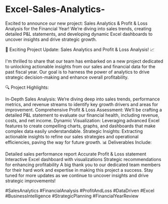 # Excel-Sales-Analytics-
 Excited to announce our new project: Sales Analytics &amp; Profit &amp; Loss Analysis for the Financial Year! We’re diving into sales trends, creating detailed P&amp;L statements, and developing dynamic Excel dashboards to uncover insights and drive strategic growth.


🚀 Exciting Project Update: Sales Analytics and Profit & Loss Analysis! 📈

I'm thrilled to share that our team has embarked on a new project dedicated to unlocking actionable insights from our sales and financial data for the past fiscal year. Our goal is to harness the power of analytics to drive strategic decision-making and enhance overall profitability.

🔍 Project Highlights:

In-Depth Sales Analysis: We’re diving deep into sales trends, performance metrics, and revenue streams to identify key growth drivers and areas for improvement.
Comprehensive Profit & Loss Assessment: We’ll be crafting a detailed P&L statement to evaluate our financial health, including revenue, costs, and net income.
Dynamic Visualization: Leveraging advanced Excel features to create compelling charts, graphs, and dashboards that make complex data easily understandable.
Strategic Insights: Extracting actionable insights to refine our sales strategies and operational efficiencies, paving the way for future growth.
📊 Deliverables Include:

Detailed sales performance report
Accurate Profit & Loss statement
Interactive Excel dashboard with visualizations
Strategic recommendations for enhancing profitability
A big thank you to our dedicated team members for their hard work and expertise in making this project a success. Stay tuned for more updates as we continue to uncover insights and drive strategic improvements!

#SalesAnalytics #FinancialAnalysis #ProfitAndLoss #DataDriven #Excel #BusinessIntelligence #StrategicPlanning #FinancialYearReview
